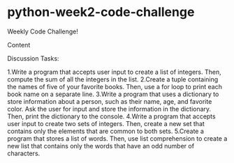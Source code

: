 # python-week2-code-challenge
Weekly Code Challenge!

Content

Discussion
Tasks:

1.Write a program that accepts user input to create a list of integers. Then, compute the sum of all the integers in the list.
2.Create a tuple containing the names of five of your favorite books. Then, use a for loop to print each book name on a separate line.
3.Write a program that uses a dictionary to store information about a person, such as their name, age, and favorite color. Ask the user for input and store the information in the dictionary. Then, print the dictionary to the console.
4.Write a program that accepts user input to create two sets of integers. Then, create a new set that contains only the elements that are common to both sets.
5.Create a program that stores a list of words. Then, use list comprehension to create a new list that contains only the words that have an odd number of characters.

